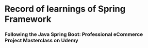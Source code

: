 ﻿# Record of learnings of Spring Framework
### Following the Java Spring Boot: Professional eCommerce Project Masterclass on Udemy
